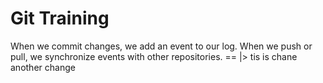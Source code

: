 # Git Training

When we commit changes, we add an event to our log.
When we push or pull, we synchronize events with other repositories. == |>
tis is chane
another change